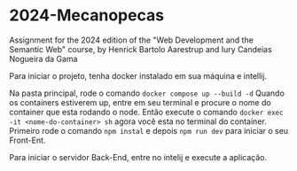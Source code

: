 # 2024-Mecanopecas
Assignment for the 2024 edition of the "Web Development and the Semantic Web" course, by Henrick Bartolo Aarestrup and Iury Candeias Nogueira da Gama

Para iniciar o projeto, tenha docker instalado em sua máquina e intellij.

Na pasta principal, rode o comando ```docker compose up --build -d```
Quando os containers estiverem up, entre em seu terminal e procure o nome do container que esta rodando o node.
Então execute o comando ```docker exec -it <nome-do-container> sh``` agora você esta no terminal do container. Primeiro rode o comando ```npm instal``` e depois ```npm run dev``` para iniciar o seu Front-Ent.

Para iniciar o servidor Back-End, entre no intelij e execute a aplicação.

